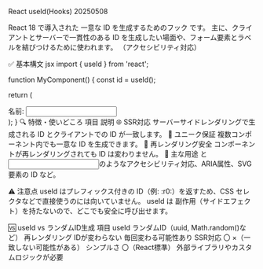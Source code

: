React useId(Hooks) 20250508

React 18 で導入された 一意な ID を生成するためのフック です。
主に、クライアントとサーバーで一貫性のある ID を生成したい場面や、フォーム要素とラベルを結びつけるために使われます。
（アクセシビリティ対応）

✅ 基本構文
jsx
import { useId } from 'react';

function MyComponent() {
  const id = useId();

  return (
    <div>
      <label htmlFor={id}>名前:</label>
      <input id={id} type="text" />
    </div>
  );
}
🔍 特徴・使いどころ
項目	                        説明
🌐 SSR対応	                   サーバーサイドレンダリングで生成される ID とクライアントでの ID が一致します。
🧠 ユニーク保証	                複数コンポーネント内でも一意な ID を生成できます。
🔄 再レンダリング安全	        コンポーネントが再レンダリングされても ID は変わりません。
🧩 主な用途	                    <label htmlFor=...>と<input id=...>のようなアクセシビリティ対応、ARIA属性、SVG要素の ID など。

⚠️ 注意点
useId はプレフィックス付きの ID（例: :r0:）を返すため、CSS セレクタなどで直接使うのには向いていません。
useId は 副作用（サイドエフェクト）を持たないので、どこでも安全に呼び出せます。

🆚 useId vs ランダムID生成
項目	                    useId	                    ランダムID（uuid, Math.random()など）
再レンダリング	            IDが変わらない	              毎回変わる可能性あり
SSR対応	                       〇	                     ×（一致しない可能性がある）
シンプルさ                     〇（React標準）	         外部ライブラリやカスタムロジックが必要